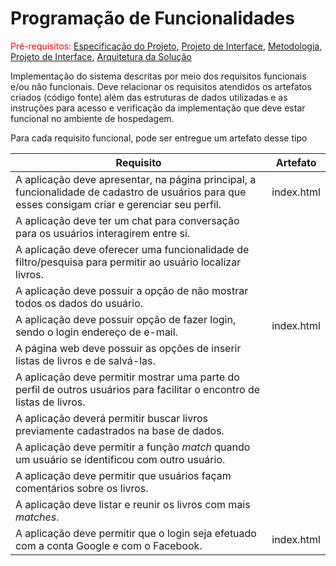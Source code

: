 # Programação de Funcionalidades

<span style="color:red">Pré-requisitos: <a href="2-Especificação do Projeto.md"> Especificação do Projeto</a></span>, <a href="3-Projeto de Interface.md"> Projeto de Interface</a>, <a href="4-Metodologia.md"> Metodologia</a>, <a href="3-Projeto de Interface.md"> Projeto de Interface</a>, <a href="5-Arquitetura da Solução.md"> Arquitetura da Solução</a>

Implementação do sistema descritas por meio dos requisitos funcionais e/ou não funcionais. Deve relacionar os requisitos atendidos os artefatos criados (código fonte) além das estruturas de dados utilizadas e as instruções para acesso e verificação da implementação que deve estar funcional no ambiente de hospedagem.

Para cada requisito funcional, pode ser entregue um artefato desse tipo

| Requisito  | Artefato |
|-----------------------------------------|----|
| A aplicação  deve apresentar, na página principal, a funcionalidade de cadastro de usuários para que esses consigam criar e gerenciar seu perfil. | index.html | 
| A aplicação deve ter um chat para conversação para os usuários interagirem entre si. |  |
| A aplicação  deve oferecer uma funcionalidade de filtro/pesquisa para permitir ao usuário localizar livros. |  |
| A aplicação  deve possuir a opção de não mostrar todos os dados do usuário. |  |
| A aplicação  deve possuir opção de fazer login, sendo o login endereço de e-mail. | index.html |
| A página web  deve possuir as opções de inserir listas de livros e de salvá-las. |  |
| A aplicação  deve permitir mostrar uma parte do perfil de outros usuários para facilitar o encontro de listas de livros. |  |
| A aplicação  deverá permitir buscar livros previamente cadastrados na base de dados. |  |
| A aplicação  deve permitir a função _match_ quando um usuário se identificou com outro usuário. |  |
| A aplicação  deve permitir que usuários façam comentários sobre os livros.	 |  |
| A aplicação  deve listar e reunir os livros com mais _matches_. |  |
| A aplicação  deve permitir que o login seja efetuado com a conta Google e com o Facebook. | index.html |
